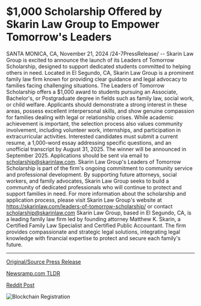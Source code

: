 # $1,000 Scholarship Offered by Skarin Law Group to Empower Tomorrow's Leaders

SANTA MONICA, CA, November 21, 2024 /24-7PressRelease/ -- Skarin Law Group is excited to announce the launch of its Leaders of Tomorrow Scholarship, designed to support dedicated students committed to helping others in need. Located in El Segundo, CA, Skarin Law Group is a prominent family law firm known for providing clear guidance and legal advocacy to families facing challenging situations.  The Leaders of Tomorrow Scholarship offers a $1,000 award to students pursuing an Associate, Bachelor's, or Postgraduate degree in fields such as family law, social work, or child welfare. Applicants should demonstrate a strong interest in these areas, possess excellent interpersonal skills, and show genuine compassion for families dealing with legal or relationship crises. While academic achievement is important, the selection process also values community involvement, including volunteer work, internships, and participation in extracurricular activities.  Interested candidates must submit a current resume, a 1,000-word essay addressing specific questions, and an unofficial transcript by August 31, 2025. The winner will be announced in September 2025. Applications should be sent via email to scholarship@skarinlaw.com.  Skarin Law Group's Leaders of Tomorrow Scholarship is part of the firm's ongoing commitment to community service and professional development. By supporting future attorneys, social workers, and family advocates, Skarin Law Group seeks to build a community of dedicated professionals who will continue to protect and support families in need.  For more information about the scholarship and application process, please visit Skarin Law Group's website at https://skarinlaw.com/leaders-of-tomorrow-scholarship/ or contact scholarship@skarinlaw.com  Skarin Law Group, based in El Segundo, CA, is a leading family law firm led by founding attorney Matthew K. Skarin, a Certified Family Law Specialist and Certified Public Accountant. The firm provides compassionate and strategic legal solutions, integrating legal knowledge with financial expertise to protect and secure each family's future. 

---

[Original/Source Press Release](https://www.24-7pressrelease.com/press-release/516392/1000-scholarship-offered-by-skarin-law-group-to-empower-tomorrows-leaders)
                    

[Newsramp.com TLDR](https://newsramp.com/curated-news/skarin-law-group-launches-leaders-of-tomorrow-scholarship/485599b56dafa839ec8c3ca235205358) 

 



[Reddit Post](https://www.reddit.com/r/newsramp/comments/1gwbgvj/skarin_law_group_launches_leaders_of_tomorrow/) 



![Blockchain Registration](https://cdn.newsramp.app/24-7PressRelease/qrcode/2411/21/veilVdLZ.webp)